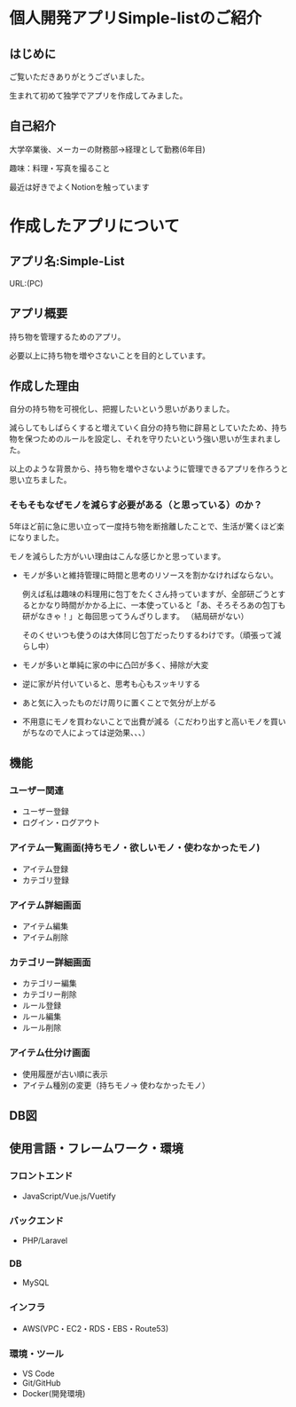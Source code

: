 # 個人開発アプリSimple-listのご紹介
## はじめに
ご覧いただきありがとうございました。

生まれて初めて独学でアプリを作成してみました。

## 自己紹介
大学卒業後、メーカーの財務部->経理として勤務(6年目)

趣味：料理・写真を撮ること

最近は好きでよくNotionを触っています


# 作成したアプリについて

## アプリ名:Simple-List
URL:(PC)

## アプリ概要
持ち物を管理するためのアプリ。

必要以上に持ち物を増やさないことを目的としています。

## 作成した理由
自分の持ち物を可視化し、把握したいという思いがありました。

減らしてもしばらくすると増えていく自分の持ち物に辟易としていたため、持ち物を保つためのルールを設定し、それを守りたいという強い思いが生まれました。

以上のような背景から、持ち物を増やさないように管理できるアプリを作ろうと思い立ちました。

### そもそもなぜモノを減らす必要がある（と思っている）のか？
5年ほど前に急に思い立って一度持ち物を断捨離したことで、生活が驚くほど楽になりました。

モノを減らした方がいい理由はこんな感じかと思っています。

- モノが多いと維持管理に時間と思考のリソースを割かなければならない。

  例えば私は趣味の料理用に包丁をたくさん持っていますが、全部研ごうとするとかなり時間がかかる上に、一本使っていると「あ、そろそろあの包丁も研がなきゃ！」と毎回思ってうんざりします。  （結局研がない）

  そのくせいつも使うのは大体同じ包丁だったりするわけです。（頑張って減らし中）

- モノが多いと単純に家の中に凸凹が多く、掃除が大変
- 逆に家が片付いていると、思考も心もスッキリする
- あと気に入ったものだけ周りに置くことで気分が上がる
- 不用意にモノを買わないことで出費が減る（こだわり出すと高いモノを買いがちなので人によっては逆効果、、、）

## 機能

### ユーザー関連
- ユーザー登録
- ログイン・ログアウト

### アイテム一覧画面(持ちモノ・欲しいモノ・使わなかったモノ)
- アイテム登録
- カテゴリ登録

### アイテム詳細画面
- アイテム編集
- アイテム削除

### カテゴリー詳細画面
- カテゴリー編集
- カテゴリー削除
- ルール登録
- ルール編集
- ルール削除

### アイテム仕分け画面
- 使用履歴が古い順に表示
- アイテム種別の変更（持ちモノ-> 使わなかったモノ）

## DB図

## 使用言語・フレームワーク・環境

### フロントエンド
- JavaScript/Vue.js/Vuetify

### バックエンド
- PHP/Laravel

### DB
- MySQL

### インフラ
- AWS(VPC・EC2・RDS・EBS・Route53)

### 環境・ツール
- VS Code
- Git/GitHub
- Docker(開発環境)



